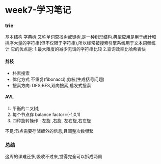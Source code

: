 # week7-学习笔记

### trie
  基本结构
  字典树,又称单词查找树或键树,是一种树形结构.典型应用是用于统计和排序大量的字符串(但不仅限于字符串),所以经常被搜索引擎系统用于文本词频统计
  它的优点是:
  1.最大限度的减少无谓的字符串比较
  2.查询效率比哈希表快

#### 剪枝
  -  朴素搜索
  - 优化方式 不重复(fibonacci),剪枝(生成括号问题)
  - 搜索方向:
    DFS;BFS,双向搜索,启发式搜索


#### AVL
 1. 平衡的二叉树;
 2. 每个节点存 balance factor=(-1,0,1)
 3. 四种旋转操作 : 左旋 ,右旋, 左右旋,右左旋

 不足:节点需要存储额外的信息,且调整次数频繁





### 总结
   这周的课难还多,吸收不过来,觉得完全可以拆成两周

    
